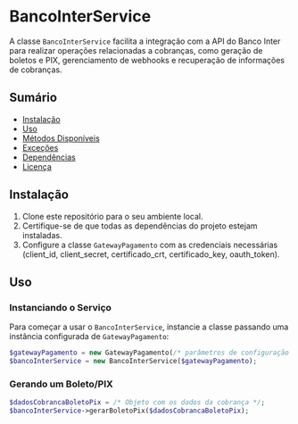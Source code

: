 # BancoInterService

A classe `BancoInterService` facilita a integração com a API do Banco Inter para realizar operações relacionadas a cobranças, como geração de boletos e PIX, gerenciamento de webhooks e recuperação de informações de cobranças.

## Sumário

- [Instalação](#instalação)
- [Uso](#uso)
- [Métodos Disponíveis](#métodos-disponíveis)
- [Exceções](#exceções)
- [Dependências](#dependências)
- [Licença](#licença)

## Instalação

1. Clone este repositório para o seu ambiente local.
2. Certifique-se de que todas as dependências do projeto estejam instaladas.
3. Configure a classe `GatewayPagamento` com as credenciais necessárias (client_id, client_secret, certificado_crt, certificado_key, oauth_token).

## Uso

### Instanciando o Serviço

Para começar a usar o `BancoInterService`, instancie a classe passando uma instância configurada de `GatewayPagamento`:

```php
$gatewayPagamento = new GatewayPagamento(/* parâmetros de configuração */);
$bancoInterService = new BancoInterService($gatewayPagamento);
```
### Gerando um Boleto/PIX

```php
$dadosCobrancaBoletoPix = /* Objeto com os dados da cobrança */;
$bancoInterService->gerarBoletoPix($dadosCobrancaBoletoPix);
```
